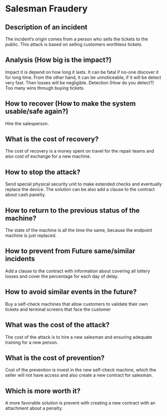 # Salesman Fraudery
## Description of an incident
The incident’s origin comes from a person who sells the tickets to the public. This attack is based on selling customers worthless tickets.
## Analysis (How big is the impact?)
Impact it is depend on how long it lasts. It can be fatal if no-one discover it for long time. From the other hand, it can be unnoticeable, if it will be detect very fast. Then losses will be negligible.
Detection (How do you detect?)
Too many wins through buying tickets.
## How to recover (How to make the system usable/safe again?)
Hire the salesperson.
## What is the cost of recovery?
The cost of recovery is a money spent on travel for the repair teams and also cost of exchange for a new machine.
## How to stop the attack?
Send special physical security unit to make extended checks and eventually replace the device.
The solution can be also add a clause to the contract about cash panelty.
## How to return to the previous status of the machine?
The state of the machine is all the time the same, because the endpoint machine is just replaced.
## How to prevent from Future same/similar incidents
Add a clause to the contract with information about covering all lottery losses and cover the percentage for each day of delay.
## How to avoid similar events in the future?
Buy a self-check machines that allow customers to validate their own tickets and terminal screens that face the customer
## What was the cost of the attack?
The cost of the attack is to hire a new salesman and ensuring adequate training for a new person.
## What is the cost of prevention?
Cost of the prevention is invest in the new self-check machine, which the seller will not have access and also create a new contract for salesman.
## Which is more worth it?
A more favorable solution is prevent with creating a new contract with an attachment about a penalty.
